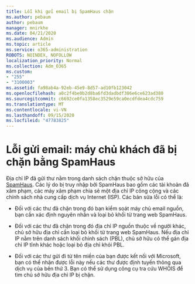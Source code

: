 ```yaml
---
title: Lỗi khi gửi email bị SpamHaus chặn
ms.author: pebaum
author: pebaum
manager: mnirkhe
ms.date: 04/21/2020
ms.audience: Admin
ms.topic: article
ms.service: o365-administration
ROBOTS: NOINDEX, NOFOLLOW
localization_priority: Normal
ms.collection: Adm_O365
ms.custom:
- "255"
- "3100003"
ms.assetid: fa98ab4a-92eb-45e9-8d57-ad10fb123042
ms.openlocfilehash: a0c2f4be0b2d8ba6fd3dadbdf306e6ce623ad380
ms.sourcegitcommit: c6692ce0fa1358ec3529e59ca0ecdfdea4cdc759
ms.translationtype: MT
ms.contentlocale: vi-VN
ms.lasthandoff: 09/15/2020
ms.locfileid: "47783825"
---
```

# <a name="error-sending-email-client-host-blocked-using-spamhaus"></a>Lỗi gửi email: máy chủ khách đã bị chặn bằng SpamHaus

Địa chỉ IP đã gửi thư nằm trong danh sách chặn thuộc sở hữu của [SpamHaus](https://go.microsoft.com/fwlink/p/?linkid=123245). Các lý do bị truy nhập bởi SpamHaus bao gồm các tài khoản đã xâm phạm, các máy xâm phạm chia sẻ một địa chỉ IP công cộng và các chính sách nhà cung cấp dịch vụ Internet (ISP). Các bản sửa lỗi có thể là:
  
- Đối với các thư đã chặn trong đó bạn kiểm soát máy chủ email nguồn, bạn cần xác định nguyên nhân và loại bỏ khối từ trang web SpamHaus.

- Đối với các thư đã chặn trong đó địa chỉ IP nguồn thuộc về người khác, chủ sở hữu địa chỉ cần loại bỏ khối từ trang web SpamHaus. Nếu địa chỉ IP nằm trên danh sách khối chính sách (PBL), chủ sở hữu có thể gán địa chỉ IP tĩnh khác hoặc loại bỏ địa chỉ khỏi PBL.

- Đối với các thư gửi đi từ tên miền của bạn được kết nối với Microsoft, bạn có thể nhận được lỗi này nếu các thư được định tuyến thông qua dịch vụ của bên thứ 3. Bạn có thể sử dụng công cụ tra cứu WHOIS để tìm chủ sở hữu địa chỉ IP bị chặn.
